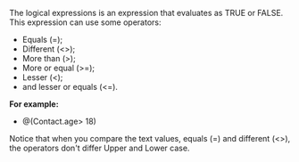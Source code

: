 The logical expressions is an expression that evaluates as TRUE or FALSE. This expression can use some operators: 
- Equals (=);
- Different (<>);
- More than (>);
- More or equal (>=);
- Lesser (<);
- and lesser or equals (<=).

**For example:**

- @(Contact.age> 18)

Notice that when you compare the text values, equals (=) and different (<>), the operators don't differ Upper and Lower case.
